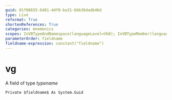 ```yaml
---
guid: 01f08655-6d81-4df0-ba31-6bb36dadb46d
type: Live
reformat: True
shortenReferences: True
categories: mnemonics
scopes: InVBTypeAndNamespace(languageLevel=Vb8); InVBTypeMember(languageLevel=Vb8)
parameterOrder: fieldname
fieldname-expression: constant("fieldname")
---
```


# vg

A field of type $typename$

```
Private $fieldname$ As System.Guid
```
